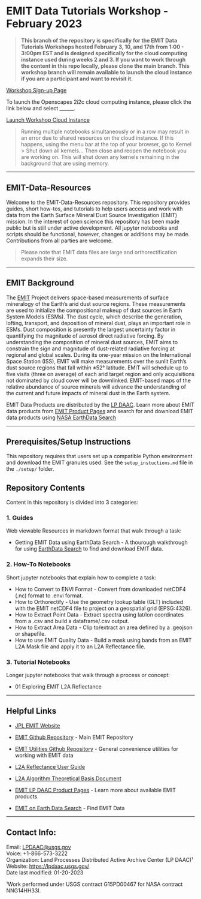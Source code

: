 # EMIT Data Tutorials Workshop - February 2023

>**This branch of the repository is specifically for the EMIT Data Tutorials Workshops hosted February 3, 10, and 17th from 1:00 - 3:00pm EST and is designed specifically for the cloud computing instance used during weeks 2 and 3. If you want to work through the content in this repo locally, please clone the main branch. This workshop branch will remain available to launch the cloud instance if you are a participant and want to revisit it.**

[Workshop Sign-up Page](https://tinyurl.com/2tp3cx3t)

To launch the Openscapes 2i2c cloud computing instance, please click the link below and select ______.

[Launch Workshop Cloud Instance]()  

> Running multiple notebooks simultaneously or in a row may result in an error due to shared resources on the cloud instance. If this happens, using the menu bar at the top of your browser, go to Kernel > Shut down all kernels... Then close and reopen the notebook you are working on. This will shut down any kernels remaining in the background that are using memory.

---  

## EMIT-Data-Resources  

Welcome to the EMIT-Data-Resources repository. This repository provides guides, short how-tos, and tutorials to help users access and work with data from the Earth Surface Mineral Dust Source Investigation (EMIT) mission. In the interest of open science this repository has been made public but is still under active development. All jupyter notebooks and scripts should be functional, however, changes or additions may be made. Contributions from all parties are welcome.

> Please note that EMIT data files are large and orthorectification expands their size. 

---

## EMIT Background  

The [EMIT](https://earth.jpl.nasa.gov/emit/) Project delivers space-based measurements of surface mineralogy of the Earth’s arid dust source regions. These measurements are used to initialize the compositional makeup of dust sources in Earth System Models (ESMs). The dust cycle, which describe the generation, lofting, transport, and deposition of mineral dust, plays an important role in ESMs.  Dust composition is presently the largest uncertainty factor in quantifying the magnitude of aerosol direct radiative forcing.  By understanding the composition of mineral dust sources, EMIT aims to constrain the sign and magnitude of dust-related radiative forcing at regional and global scales. During its one-year mission on the International Space Station (ISS), EMIT will make measurements over the sunlit Earth’s dust source regions that fall within ±52° latitude. EMIT will schedule up to five visits (three on average) of each arid target region and only acquisitions not dominated by cloud cover will be downlinked. EMIT-based maps of the relative abundance of source minerals will advance the understanding of the current and future impacts of mineral dust in the Earth system.  

EMIT Data Products are distributed by the [LP DAAC](https://lpdaac.usgs.gov/). Learn more about EMIT data products from [EMIT Product Pages](https://lpdaac.usgs.gov/product_search/?query=emit&status=Operational&view=cards&sort=title) and search for and download EMIT data products using [NASA EarthData Search](https://search.earthdata.nasa.gov/search?q=%22EMIT%22)

---

## Prerequisites/Setup Instructions

This repository requires that users set up a compatible Python environment and download the EMIT granules used. See the `setup_instuctions.md` file in the `./setup/` folder.

## Repository Contents  

Content in this repository is divided into 3 categories:  

### **1. Guides**  

Web viewable Resources in markdown format that walk through a task:  

+ Getting EMIT Data using EarthData Search - A thourough walkthrough for using [EarthData Search](https://search.earthdata.nasa.gov/search) to find and download EMIT data.

### **2. How-To Notebooks**

Short jupyter notebooks that explain how to complete a task:  

+ How to Convert to ENVI Format - Convert from downloaded netCDF4 (.nc) format to .envi format.
+ How to Orthorectify - Use the geometry lookup table (GLT) included with the EMIT netCDF4 file to project on a geospatial grid (EPSG:4326).
+ How to Extract Point Data  - Extract spectra using lat/lon coordinates from a .csv and build a dataframe/.csv output.
+ How to Extract Area Data - Clip to/extract an area defined by a .geojson or shapefile.
+ How to use EMIT Quality Data - Build a mask using bands from  an EMIT L2A Mask file and apply it to an L2A Reflectance file.

### **3. Tutorial Notebooks**  

Longer jupyter notebooks that walk through a process or concept:  

+ 01 Exploring EMIT L2A Reflectance  

---

## Helpful Links  

+ [JPL EMIT Website](https://earth.jpl.nasa.gov/emit/)  

+ [EMIT Github Repository](https://github.com/emit-sds) - Main EMIT Repository  

+ [EMIT Utilities Github Repository](https://github.com/emit-sds/emit-utils) - General convenience utilities for working with EMIT data

+ [L2A Reflectance User Guide](https://lpdaac.usgs.gov/documents/1569/EMITL2ARFL_User_Guide_v1.pdf)  

+ [L2A Algorithm Theoretical Basis Document](https://lpdaac.usgs.gov/documents/1571/EMITL2A_ATBD_v1.pdf)  

+ [EMIT LP DAAC Product Pages](https://lpdaac.usgs.gov/product_search/?query=emit&status=Operational&view=cards&sort=title) - Learn more about available EMIT products  

+ [EMIT on Earth Data Search](https://search.earthdata.nasa.gov/search?q=%22EMIT%22) - Find EMIT Data  

---

## Contact Info:  

Email: LPDAAC@usgs.gov  
Voice: +1-866-573-3222  
Organization: Land Processes Distributed Active Archive Center (LP DAAC)¹  
Website: <https://lpdaac.usgs.gov/>  
Date last modified: 01-20-2023  

¹Work performed under USGS contract G15PD00467 for NASA contract NNG14HH33I.  
